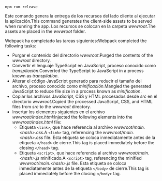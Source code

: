 ```console
npm run release
```

<span data-ttu-id="c50b0-101">Este comando genera la entrega de los recursos del lado cliente al ejecutar la aplicación.</span><span class="sxs-lookup"><span data-stu-id="c50b0-101">This command generates the client-side assets to be served when running the app.</span></span> <span data-ttu-id="c50b0-102">Los recursos se colocan en la carpeta *wwwroot*.</span><span class="sxs-lookup"><span data-stu-id="c50b0-102">The assets are placed in the *wwwroot* folder.</span></span>

<span data-ttu-id="c50b0-103">Webpack ha completado las tareas siguientes:</span><span class="sxs-lookup"><span data-stu-id="c50b0-103">Webpack completed the following tasks:</span></span>

* <span data-ttu-id="c50b0-104">Purgar el contenido del directorio *wwwroot*.</span><span class="sxs-lookup"><span data-stu-id="c50b0-104">Purged the contents of the *wwwroot* directory.</span></span>
* <span data-ttu-id="c50b0-105">Convertir el lenguaje TypeScript en JavaScript, proceso conocido como *transpilación*.</span><span class="sxs-lookup"><span data-stu-id="c50b0-105">Converted the TypeScript to JavaScript in a process known as *transpilation*.</span></span>
* <span data-ttu-id="c50b0-106">Alterar el código JavaScript generado para reducir el tamaño del archivo, proceso conocido como *minificación*.</span><span class="sxs-lookup"><span data-stu-id="c50b0-106">Mangled the generated JavaScript to reduce file size in a process known as *minification*.</span></span>
* <span data-ttu-id="c50b0-107">Copiar los archivos JavaScript, CSS y HTML procesados desde *src* en el directorio *wwwroot*.</span><span class="sxs-lookup"><span data-stu-id="c50b0-107">Copied the processed JavaScript, CSS, and HTML files from *src* to the *wwwroot* directory.</span></span>
* <span data-ttu-id="c50b0-108">Insertar los elementos siguientes en el archivo *wwwroot/index.html*:</span><span class="sxs-lookup"><span data-stu-id="c50b0-108">Injected the following elements into the *wwwroot/index.html* file:</span></span>
  * <span data-ttu-id="c50b0-109">Etiqueta `<link>`, que hace referencia al archivo *wwwroot/main.\<hash\>.css*.</span><span class="sxs-lookup"><span data-stu-id="c50b0-109">A `<link>` tag, referencing the *wwwroot/main.\<hash\>.css* file.</span></span> <span data-ttu-id="c50b0-110">Esta etiqueta se coloca inmediatamente antes de la etiqueta `</head>` de cierre.</span><span class="sxs-lookup"><span data-stu-id="c50b0-110">This tag is placed immediately before the closing `</head>` tag.</span></span>
  * <span data-ttu-id="c50b0-111">Etiqueta `<script>`, que hace referencia al archivo *wwwroot/main.\<hash\>.js* minificado.</span><span class="sxs-lookup"><span data-stu-id="c50b0-111">A `<script>` tag, referencing the minified *wwwroot/main.\<hash\>.js* file.</span></span> <span data-ttu-id="c50b0-112">Esta etiqueta se coloca inmediatamente antes de la etiqueta `</body>` de cierre.</span><span class="sxs-lookup"><span data-stu-id="c50b0-112">This tag is placed immediately before the closing `</body>` tag.</span></span>